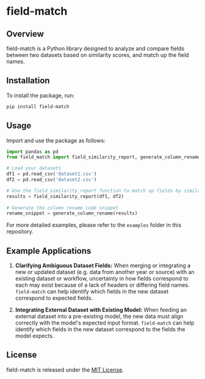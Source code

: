 # field-match

## Overview

field-match is a Python library designed to analyze and compare fields between two datasets based on similarity scores,
and match up the field names.

## Installation

To install the package, run:

```bash
pip install field-match
```

## Usage

Import and use the package as follows:

```python
import pandas as pd
from field_match import field_similarity_report, generate_column_rename

# Load your datasets
df1 = pd.read_csv('dataset1.csv')
df2 = pd.read_csv('dataset2.csv')

# Use the field_similarity_report function to match up fields by similarity score
results = field_similarity_report(df1, df2)
                   
# Generate the column rename code snippet
rename_snippet = generate_column_rename(results)                      

```

For more detailed examples, please refer to the `examples` folder in this repository.

## Example Applications

1. **Clarifying Ambiguous Dataset Fields:** When merging or integrating a new or updated dataset (e.g. data from
   another year or source) with an existing dataset or workflow, uncertainty in how fields correspond to each
   may exist because of a lack of headers or differing field names. `field-match` can help identify which fields in the
   new dataset correspond to expected fields.

2. **Integrating External Dataset with Existing Model:** When feeding an external dataset into a pre-existing model,
   the new data must align correctly with the model's expected input format. `field-match` can help identify which fields
   in the new dataset correspond to the fields the model expects.

## License

field-match is released under the [MIT License](LICENSE).
